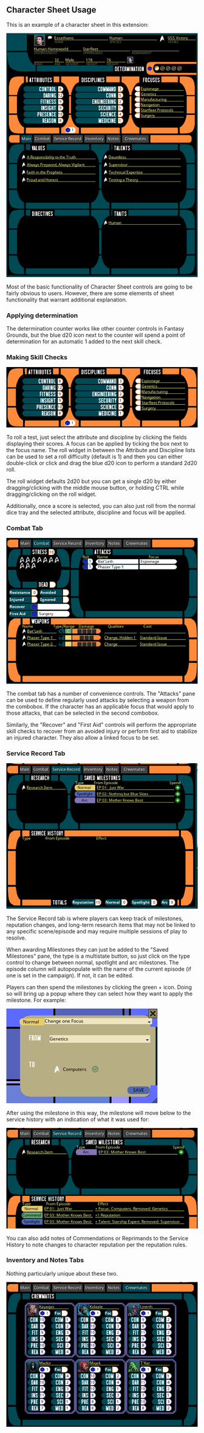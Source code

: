 ## Character Sheet Usage

This is an example of a character sheet in this extension:

![Full Character Sheet Example](../images/charsheet_full_example.png)

Most of the basic functionality of Character Sheet controls are going to be fairly obvious to users. 
However, there are some elements of sheet functionality that warrant additional explanation.

### Applying determination 

The determination counter works like other counter controls in Fantasy Grounds, but the blue d20 icon next to the counter 
will spend a point of determination for an automatic 1 added to the next skill check.

### Making Skill Checks

![Skill Roll Pane](../images/charsheet_roll_pane.png)

To roll a test, just select the attribute and discipline by clicking the fields displaying their scores. A focus can be applied 
by ticking the box next to the focus name. The roll widget in between the Attribute and Discipline lists can be used to 
set a roll difficulty (default is 1) and then you can either double-click or click and drag the blue d20 icon to perform a standard 2d20 roll.

The roll widget defaults 2d20 but you can get a single d20 by either dragging/clicking with the middle mouse button, or 
holding CTRL while dragging/clicking on the roll widget.  

Additionally, once a score is selected, you can also just roll from the normal dice tray and the 
selected attribute, discipline and focus will be applied.

### Combat Tab

![Combat Tab](../images/charsheet_combat_tab.png)

The combat tab has a number of convenience controls. The "Attacks" pane can be used to define regularly used attacks by 
selecting a weapon from the combobox. If the character has an applicable focus that would apply to those attacks, that can 
be selected in the second combobox.

Similarly, the "Recover" and "First Aid" controls will perform the appropriate skill checks to recover from an avoided injury 
or perform first aid to stabilize an injured character. They also allow a linked focus to be set.

### Service Record Tab

![Service Record Tab](../images/service_record_tab_1.png)

The Service Record tab is where players can keep track of milestones, reputation changes, and long-term research items that 
may not be linked to any specific scene/episode and may require multiple sessions of play to resolve.

When awarding Milestones they can just be added to the "Saved Milestones" pane, the type is a multistate button, so just click 
on the type control to change between normal, spotlight and arc milestones. The episode column will autopopulate with the name of 
the current episode (if one is set in the campaign). If not, it can be edited.

Players can then spend the milestones by clicking the green + icon. Doing so will bring up a popup where they can select 
how they want to apply the milestone. For example:

![Spending a Normal Milestone](../images/service_record_milestone_spend_popup.png)

After using the milestone in this way, the milestone will move below to the service history with an indication of what it was used for:

![After spending a milestone](../images/service_record_tab_2.png)

You can also add notes of Commendations or Reprimands to the Service History to note changes to character reputation per 
the reputation rules.

### Inventory and Notes Tabs

Nothing particularly unique about these two.

![](../images/crewmates_tab.png)
